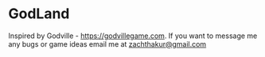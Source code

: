 # GodLand
Inspired by Godville - https://godvillegame.com. 
If you want to message me any bugs or game ideas email me at zachthakur@gmail.com
